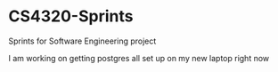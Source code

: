 # CS4320-Sprints
Sprints for Software Engineering project

I am working on getting postgres all set up on my new laptop right now
